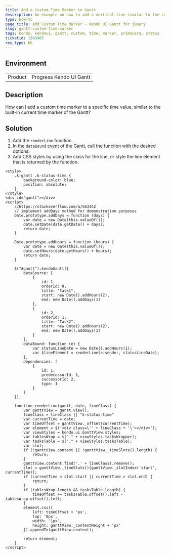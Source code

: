 ```yaml
---
title: Add a Custom Time Marker in Gantt
description: An example on how to add a vertical line similar to the current time marker in the Kendo UI Gantt.
type: how-to
page_title: Add Custom Time Marker - Kendo UI Gantt for jQuery
slug: gantt-custom-time-marker
tags: kendo, kendoui, gantt, custom, time, marker, primavera, status
ticketid: 1343465
res_type: kb
---
```


## Environment

<table>
 <tr>
  <td>Product</td>
  <td>Progress Kendo UI Gantt</td>
 </tr>
</table>


## Description

How can I add a custom time marker to a specific time value, similar to the built-in current time marker of the Gantt?

## Solution

1. Add the `renderLine` function.
1. In the `dataBound` event of the Gantt, call the function with the desired options.
1. Add CSS styles by using the class for the line, or style the line element that is returned by the function.

```dojo
<style>
    .k-gantt .k-status-time {
        background-color: blue;
        position: absolute;
    }
</style>
<div id="gantt"></div>
<script>
    //https://stackoverflow.com/a/563442
    // implement addDays method for demonstration purposes
    Date.prototype.addDays = function (days) {
        var date = new Date(this.valueOf());
        date.setDate(date.getDate() + days);
        return date;
    }

    Date.prototype.addHours = function (hours) {
        var date = new Date(this.valueOf());
        date.setHours(date.getHours() + hours);
        return date;
    }

    $("#gantt").kendoGantt({
        dataSource: [
            {
                id: 1,
                orderId: 0,
                title: "Task1",
                start: new Date().addHours(2),
                end: new Date().addDays(1)
            },
            {
                id: 2,
                orderId: 1,
                title: "Task2",
                start: new Date().addHours(2),
                end: new Date().addDays(1)
            }
        ],
        dataBound: function (e) {
            var statusLineDate = new Date().addHours(1);
            var $lineElement = renderLine(e.sender, statusLineDate);
        },
        dependencies: [
            {
                id: 1,
                predecessorId: 1,
                successorId: 2,
                type: 1
            }
        ]
    });

    function renderLine(gantt, date, lineClass) {
        var ganttView = gantt.view();
        lineClass = lineClass || "k-status-time"
        var currentTime = date;
        var timeOffset = ganttView._offset(currentTime);
        var element = $('<div class=\'' + lineClass + '\'></div>');
        var viewStyles = kendo.ui.GanttView.styles;
        var tablesWrap = $("." + viewStyles.tasksWrapper);
        var tasksTable = $("." + viewStyles.tasksTable);
        var slot;
        if (!ganttView.content || !ganttView._timeSlots().length) {
            return;
        }
        ganttView.content.find('.' + lineClass).remove();
        slot = ganttView._timeSlots()[ganttView._slotIndex('start', currentTime)];
        if (currentTime < slot.start || currentTime > slot.end) {
            return;
        }
        if (tablesWrap.length && tasksTable.length) {
            timeOffset += tasksTable.offset().left - tablesWrap.offset().left;
        }
        element.css({
            left: timeOffset + 'px',
            top: '0px',
            width: '1px',
            height: ganttView._contentHeight + 'px'
        }).appendTo(ganttView.content);

        return element;
    }
</script>
```
